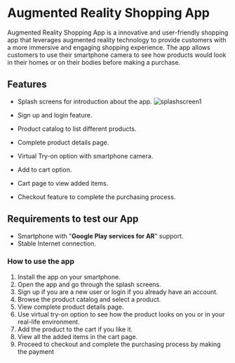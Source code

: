 # Augmented Reality Shopping App

Augmented Reality Shopping App is a innovative and user-friendly shopping app that leverages augmented reality technology to provide customers with a more immersive and engaging shopping experience. The app allows customers to use their smartphone camera to see how products would look in their homes or on their bodies before making a purchase.

## Features

- Splash screens for introduction about the app.
![splashscreen1](https://user-images.githubusercontent.com/110174850/227732869-f4a05fda-65c0-4bad-b8df-6741e24da826.jpg)

- Sign up and login feature.
- Product catalog to list different products.
- Complete product details page.
- Virtual Try-on option with smartphone camera.
- Add to cart option.
- Cart page to view added items.
- Checkout feature to complete the purchasing process.

## Requirements to test our App

- Smartphone with "**Google Play services for AR**"  support.
- Stable Internet connection.

### How to use the app

1) Install the app on your smartphone.
2) Open the app and go through the splash screens.
3) Sign up if you are a new user or login if you already have an account.
4) Browse the product catalog and select a product.
5) View complete product details page.
6) Use virtual try-on option to see how the product looks on you or in your real-life environment.
7) Add the product to the cart if you like it.
8) View all the added items in the cart page.
9) Proceed to checkout and complete the purchasing process by making the payment
